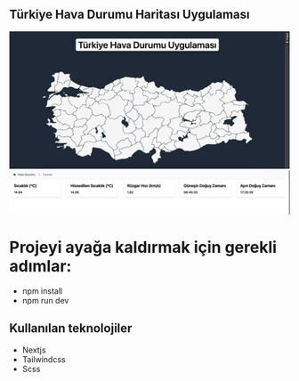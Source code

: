 
## Türkiye Hava Durumu Haritası Uygulaması
![github](/public/map.png)
![github](/public/map-detail.png)
# Projeyi ayağa kaldırmak için gerekli adımlar:
* npm install
* npm run dev
  

## Kullanılan teknolojiler
- Nextjs
- Tailwindcss
- Scss





